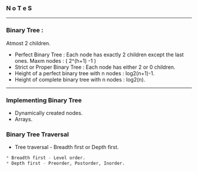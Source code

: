 ### N o T e S 

---

### Binary Tree :

Atmost 2 children.

* Perfect Binary Tree : Each node has exactly 2 children except the last ones. Maxm nodes : ( 2^(h+1) -1 ) 
* Strict or Proper Binary Tree : Each node has either 2 or 0 children.
* Height of a perfect binary tree with n nodes : log2(n+1)-1.
* Height of complete binary tree with n nodes : log2(n).

---

### Implementing Binary Tree 

* Dynamically created nodes.
* Arrays.

### Binary Tree Traversal

* Tree traversal - Breadth first or Depth first.

```py
* Breadth first - Level order.
* Depth first - Preorder, Postorder, Inorder.
```

